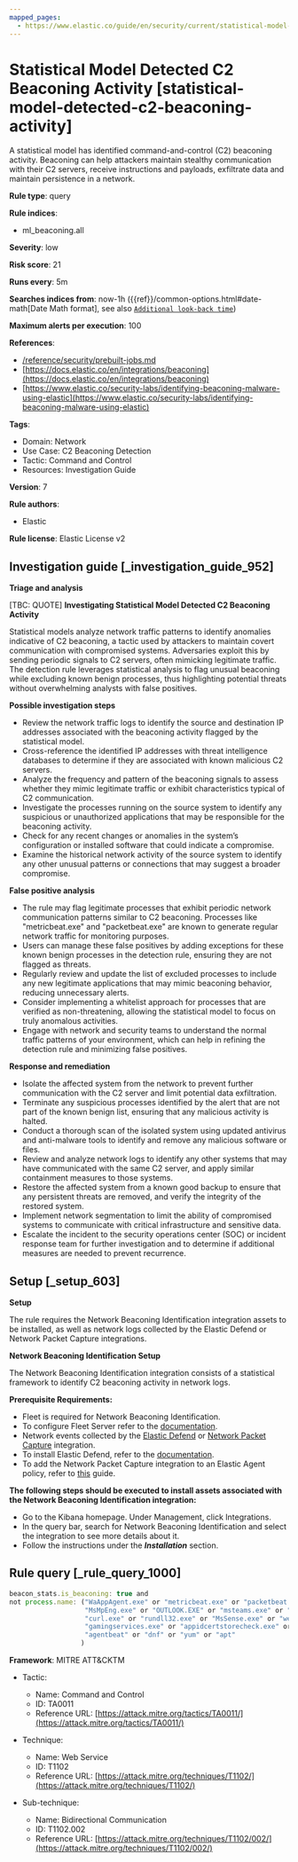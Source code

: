 ```yaml
---
mapped_pages:
  - https://www.elastic.co/guide/en/security/current/statistical-model-detected-c2-beaconing-activity.html
---
```


# Statistical Model Detected C2 Beaconing Activity [statistical-model-detected-c2-beaconing-activity]

A statistical model has identified command-and-control (C2) beaconing activity. Beaconing can help attackers maintain stealthy communication with their C2 servers, receive instructions and payloads, exfiltrate data and maintain persistence in a network.

**Rule type**: query

**Rule indices**:

* ml_beaconing.all

**Severity**: low

**Risk score**: 21

**Runs every**: 5m

**Searches indices from**: now-1h ({{ref}}/common-options.html#date-math[Date Math format], see also [`Additional look-back time`](docs-content://solutions/security/detect-and-alert/create-detection-rule.md#rule-schedule))

**Maximum alerts per execution**: 100

**References**:

* [/reference/security/prebuilt-jobs.md](/reference/prebuilt-jobs.md)
* [https://docs.elastic.co/en/integrations/beaconing](https://docs.elastic.co/en/integrations/beaconing)
* [https://www.elastic.co/security-labs/identifying-beaconing-malware-using-elastic](https://www.elastic.co/security-labs/identifying-beaconing-malware-using-elastic)

**Tags**:

* Domain: Network
* Use Case: C2 Beaconing Detection
* Tactic: Command and Control
* Resources: Investigation Guide

**Version**: 7

**Rule authors**:

* Elastic

**Rule license**: Elastic License v2

## Investigation guide [_investigation_guide_952]

**Triage and analysis**

[TBC: QUOTE]
**Investigating Statistical Model Detected C2 Beaconing Activity**

Statistical models analyze network traffic patterns to identify anomalies indicative of C2 beaconing, a tactic used by attackers to maintain covert communication with compromised systems. Adversaries exploit this by sending periodic signals to C2 servers, often mimicking legitimate traffic. The detection rule leverages statistical analysis to flag unusual beaconing while excluding known benign processes, thus highlighting potential threats without overwhelming analysts with false positives.

**Possible investigation steps**

* Review the network traffic logs to identify the source and destination IP addresses associated with the beaconing activity flagged by the statistical model.
* Cross-reference the identified IP addresses with threat intelligence databases to determine if they are associated with known malicious C2 servers.
* Analyze the frequency and pattern of the beaconing signals to assess whether they mimic legitimate traffic or exhibit characteristics typical of C2 communication.
* Investigate the processes running on the source system to identify any suspicious or unauthorized applications that may be responsible for the beaconing activity.
* Check for any recent changes or anomalies in the system’s configuration or installed software that could indicate a compromise.
* Examine the historical network activity of the source system to identify any other unusual patterns or connections that may suggest a broader compromise.

**False positive analysis**

* The rule may flag legitimate processes that exhibit periodic network communication patterns similar to C2 beaconing. Processes like "metricbeat.exe" and "packetbeat.exe" are known to generate regular network traffic for monitoring purposes.
* Users can manage these false positives by adding exceptions for these known benign processes in the detection rule, ensuring they are not flagged as threats.
* Regularly review and update the list of excluded processes to include any new legitimate applications that may mimic beaconing behavior, reducing unnecessary alerts.
* Consider implementing a whitelist approach for processes that are verified as non-threatening, allowing the statistical model to focus on truly anomalous activities.
* Engage with network and security teams to understand the normal traffic patterns of your environment, which can help in refining the detection rule and minimizing false positives.

**Response and remediation**

* Isolate the affected system from the network to prevent further communication with the C2 server and limit potential data exfiltration.
* Terminate any suspicious processes identified by the alert that are not part of the known benign list, ensuring that any malicious activity is halted.
* Conduct a thorough scan of the isolated system using updated antivirus and anti-malware tools to identify and remove any malicious software or files.
* Review and analyze network logs to identify any other systems that may have communicated with the same C2 server, and apply similar containment measures to those systems.
* Restore the affected system from a known good backup to ensure that any persistent threats are removed, and verify the integrity of the restored system.
* Implement network segmentation to limit the ability of compromised systems to communicate with critical infrastructure and sensitive data.
* Escalate the incident to the security operations center (SOC) or incident response team for further investigation and to determine if additional measures are needed to prevent recurrence.


## Setup [_setup_603]

**Setup**

The rule requires the Network Beaconing Identification integration assets to be installed, as well as network logs collected by the Elastic Defend or Network Packet Capture integrations.

**Network Beaconing Identification Setup**

The Network Beaconing Identification integration consists of a statistical framework to identify C2 beaconing activity in network logs.

**Prerequisite Requirements:**

* Fleet is required for Network Beaconing Identification.
* To configure Fleet Server refer to the [documentation](docs-content://reference/ingestion-tools/fleet/fleet-server.md).
* Network events collected by the [Elastic Defend](https://docs.elastic.co/en/integrations/endpoint) or [Network Packet Capture](https://docs.elastic.co/integrations/network_traffic) integration.
* To install Elastic Defend, refer to the [documentation](docs-content://solutions/security/configure-elastic-defend/install-elastic-defend.md).
* To add the Network Packet Capture integration to an Elastic Agent policy, refer to [this](docs-content://reference/ingestion-tools/fleet/add-integration-to-policy.md) guide.

**The following steps should be executed to install assets associated with the Network Beaconing Identification integration:**

* Go to the Kibana homepage. Under Management, click Integrations.
* In the query bar, search for Network Beaconing Identification and select the integration to see more details about it.
* Follow the instructions under the ***Installation*** section.


## Rule query [_rule_query_1000]

```js
beacon_stats.is_beaconing: true and
not process.name: ("WaAppAgent.exe" or "metricbeat.exe" or "packetbeat.exe" or "WindowsAzureGuestAgent.exe" or "HealthService.exe" or "Widgets.exe" or "lsass.exe" or "msedgewebview2.exe" or
                   "MsMpEng.exe" or "OUTLOOK.EXE" or "msteams.exe" or "FileSyncHelper.exe" or "SearchProtocolHost.exe" or "Creative Cloud.exe" or "ms-teams.exe" or "ms-teamsupdate.exe" or
                   "curl.exe" or "rundll32.exe" or "MsSense.exe" or "wermgr.exe" or "java" or "olk.exe" or "iexplore.exe" or "NetworkManager" or "packetbeat" or "Ssms.exe" or "NisSrv.exe" or
                   "gamingservices.exe" or "appidcertstorecheck.exe" or "POWERPNT.EXE" or "miiserver.exe" or "Grammarly.Desktop.exe" or "SnagitEditor.exe" or "CRWindowsClientService.exe" or
                   "agentbeat" or "dnf" or "yum" or "apt"
                  )
```

**Framework**: MITRE ATT&CKTM

* Tactic:

    * Name: Command and Control
    * ID: TA0011
    * Reference URL: [https://attack.mitre.org/tactics/TA0011/](https://attack.mitre.org/tactics/TA0011/)

* Technique:

    * Name: Web Service
    * ID: T1102
    * Reference URL: [https://attack.mitre.org/techniques/T1102/](https://attack.mitre.org/techniques/T1102/)

* Sub-technique:

    * Name: Bidirectional Communication
    * ID: T1102.002
    * Reference URL: [https://attack.mitre.org/techniques/T1102/002/](https://attack.mitre.org/techniques/T1102/002/)




